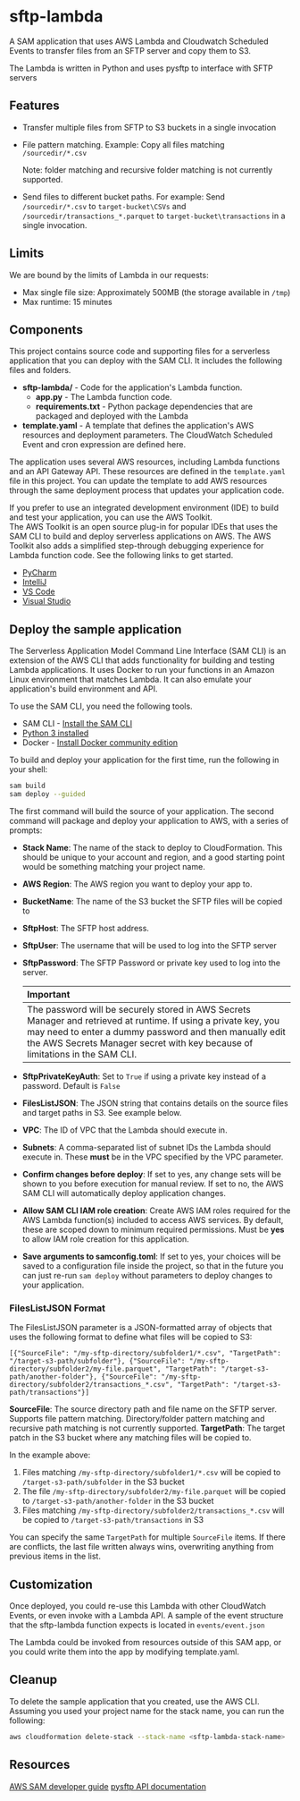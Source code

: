 # sftp-lambda

A SAM application that uses AWS Lambda and Cloudwatch Scheduled Events to transfer files from an SFTP server and copy them to S3.

The Lambda is written in Python and uses pysftp to interface with SFTP servers

## Features
- Transfer multiple files from SFTP to S3 buckets in a single invocation
- File pattern matching. Example: Copy all files matching `/sourcedir/*.csv`

    Note: folder matching and recursive folder matching is not currently supported.
    
- Send files to different bucket paths. For example: Send `/sourcedir/*.csv` to `target-bucket\CSVs` and `/sourcedir/transactions_*.parquet` to `target-bucket\transactions` in a single invocation.


## Limits
We are bound by the limits of Lambda in our requests:
- Max single file size: Approximately 500MB (the storage available in `/tmp`)
- Max runtime: 15 minutes
 
## Components

This project contains source code and supporting files for a serverless application that you can deploy with the SAM CLI. It includes the following files and folders.

- **sftp-lambda/** - Code for the application's Lambda function. 
    -  **app.py** - The Lambda function code.
    -  **requirements.txt** - Python package dependencies that are packaged and deployed with the Lambda
- **template.yaml** - A template that defines the application's AWS resources and deployment parameters. The CloudWatch Scheduled Event and cron expression are defined here.


The application uses several AWS resources, including Lambda functions and an API Gateway API. These resources are defined in the `template.yaml` file in this project. You can update the template to add AWS resources through the same deployment process that updates your application code.

If you prefer to use an integrated development environment (IDE) to build and test your application, you can use the AWS Toolkit.  
The AWS Toolkit is an open source plug-in for popular IDEs that uses the SAM CLI to build and deploy serverless applications on AWS. The AWS Toolkit also adds a simplified step-through debugging experience for Lambda function code. See the following links to get started.

* [PyCharm](https://docs.aws.amazon.com/toolkit-for-jetbrains/latest/userguide/welcome.html)
* [IntelliJ](https://docs.aws.amazon.com/toolkit-for-jetbrains/latest/userguide/welcome.html)
* [VS Code](https://docs.aws.amazon.com/toolkit-for-vscode/latest/userguide/welcome.html)
* [Visual Studio](https://docs.aws.amazon.com/toolkit-for-visual-studio/latest/user-guide/welcome.html)

## Deploy the sample application

The Serverless Application Model Command Line Interface (SAM CLI) is an extension of the AWS CLI that adds functionality for building and testing Lambda applications. It uses Docker to run your functions in an Amazon Linux environment that matches Lambda. It can also emulate your application's build environment and API.

To use the SAM CLI, you need the following tools.

* SAM CLI - [Install the SAM CLI](https://docs.aws.amazon.com/serverless-application-model/latest/developerguide/serverless-sam-cli-install.html)
* [Python 3 installed](https://www.python.org/downloads/)
* Docker - [Install Docker community edition](https://hub.docker.com/search/?type=edition&offering=community)

To build and deploy your application for the first time, run the following in your shell:

```bash
sam build
sam deploy --guided
```

The first command will build the source of your application. The second command will package and deploy your application to AWS, with a series of prompts:

* **Stack Name**: The name of the stack to deploy to CloudFormation. This should be unique to your account and region, and a good starting point would be something matching your project name.
* **AWS Region**: The AWS region you want to deploy your app to.
* **BucketName**: The name of the S3 bucket the SFTP files will be copied to
* **SftpHost**: The SFTP host address.
* **SftpUser**: The username that will be used to log into the SFTP server
* **SftpPassword**: The SFTP Password or private key used to log into the server.

    | Important|
    |:-|
    | The password will be securely stored in AWS Secrets Manager and retrieved at runtime. If using a private key, you may need to enter a dummy password and then manually edit the AWS Secrets Manager secret with key because of limitations in the SAM CLI. |
* **SftpPrivateKeyAuth**: Set to `True` if using a private key instead of a password. Default is `False`
* **FilesListJSON**: The JSON string that contains details on the source files and target paths in S3. See example below.
* **VPC**: The ID of VPC that the Lambda should execute in. 
* **Subnets**: A comma-separated list of subnet IDs the Lambda should execute in. These **must** be in the VPC specified by the VPC parameter.
* **Confirm changes before deploy**: If set to yes, any change sets will be shown to you before execution for manual review. If set to no, the AWS SAM CLI will automatically deploy application changes.
* **Allow SAM CLI IAM role creation**: Create AWS IAM roles required for the AWS Lambda function(s) included to access AWS services. By default, these are scoped down to minimum required permissions. Must be **yes** to allow IAM role creation for this application. 
* **Save arguments to samconfig.toml**: If set to yes, your choices will be saved to a configuration file inside the project, so that in the future you can just re-run `sam deploy` without parameters to deploy changes to your application.

### FilesListJSON Format
The FilesListJSON parameter is a JSON-formatted array of objects that uses the following format to define what files will be copied to S3:
```
[{"SourceFile": "/my-sftp-directory/subfolder1/*.csv", "TargetPath": "/target-s3-path/subfolder"}, {"SourceFile": "/my-sftp-directory/subfolder2/my-file.parquet", "TargetPath": "/target-s3-path/another-folder"}, {"SourceFile": "/my-sftp-directory/subfolder2/transactions_*.csv", "TargetPath": "/target-s3-path/transactions"}]
```
**SourceFile**: The source directory path and file name on the SFTP server. Supports file pattern matching. Directory/folder pattern matching and recursive path matching is not currently supported.
**TargetPath**: The target patch in the S3 bucket where any matching files will be copied to.

In the example above:
1. Files matching `/my-sftp-directory/subfolder1/*.csv` will be copied to `/target-s3-path/subfolder` in the S3 bucket
2. The file `/my-sftp-directory/subfolder2/my-file.parquet` will be copied to `/target-s3-path/another-folder` in the S3 bucket
3. Files matching `/my-sftp-directory/subfolder2/transactions_*.csv` will be copied to `/target-s3-path/transactions` in S3

You can specify the same `TargetPath` for multiple `SourceFile` items. If there are conflicts, the last file written always wins, overwriting anything from previous items in the list.


## Customization
Once deployed, you could re-use this Lambda with other CloudWatch Events, or even invoke with a Lambda API. A sample of the event structure that the sftp-lambda function expects is located in `events/event.json`

The Lambda could be invoked from resources outside of this SAM app, or you could write them into the app by modifying template.yaml.


## Cleanup

To delete the sample application that you created, use the AWS CLI. Assuming you used your project name for the stack name, you can run the following:

```bash
aws cloudformation delete-stack --stack-name <sftp-lambda-stack-name>
```

## Resources

 [AWS SAM developer guide](https://docs.aws.amazon.com/serverless-application-model/latest/developerguide/what-is-sam.html) 
 [pysftp API documentation](https://pysftp.readthedocs.io/en/release_0.2.8/index.html)
 

